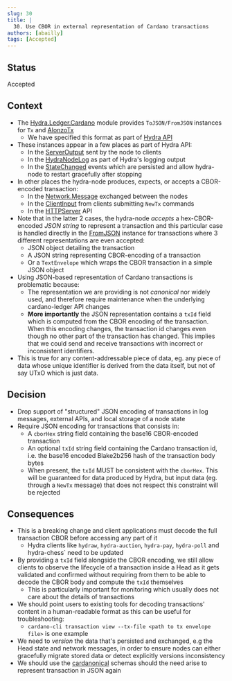 ```yaml
---
slug: 30
title: |
  30. Use CBOR in external representation of Cardano transactions
authors: [abailly]
tags: [Accepted]
---
```


## Status

Accepted

## Context

* The [Hydra.Ledger.Cardano](https://github.com/input-output-hk/hydra/blob/b2dc5a0da4988631bd2c1e94b66ba6217d5db595/hydra-node/src/Hydra/Ledger/Cardano.hs#L127) module provides `ToJSON/FromJSON` instances for `Tx` and [AlonzoTx](https://github.com/input-output-hk/hydra/blob/b2dc5a0da4988631bd2c1e94b66ba6217d5db595/hydra-node/src/Hydra/Ledger/Cardano/Json.hs#L361)
  * We have specified this format as part of [Hydra API](https://github.com/cardano-scaling/hydra/blob/b2dc5a0da4988631bd2c1e94b66ba6217d5db595/hydra-node/json-schemas/api.yaml#L1473)
* These instances appear in a few places as part of Hydra API:
  * In the [ServerOutput](https://github.com/cardano-scaling/hydra/blob/b2dc5a0da4988631bd2c1e94b66ba6217d5db595/hydra-node/src/Hydra/API/ServerOutput.hs#L51) sent by the node to clients
  * In the [HydraNodeLog](https://github.com/cardano-scaling/hydra/blob/b2dc5a0da4988631bd2c1e94b66ba6217d5db595/hydra-node/src/Hydra/Node.hs#L122) as part of Hydra's logging output
  * In the [StateChanged](https://github.com/cardano-scaling/hydra/blob/b2dc5a0da4988631bd2c1e94b66ba6217d5db595/hydra-node/src/Hydra/HeadLogic/Outcome.hs#L46) events which are persisted and allow hydra-node to restart gracefully after stopping
* In other places the hydra-node produces, expects, or accepts a CBOR-encoded transaction:
  * In the [Network.Message](https://github.com/cardano-scaling/hydra/blob/b2dc5a0da4988631bd2c1e94b66ba6217d5db595/hydra-node/src/Hydra/Network/Message.hs#L20) exchanged between the nodes
  * In the [ClientInput](https://github.com/cardano-scaling/hydra/blob/b2dc5a0da4988631bd2c1e94b66ba6217d5db595/hydra-node/src/Hydra/API/ClientInput.hs#L9) from clients submitting `NewTx` commands
  * In the [HTTPServer](https://github.com/cardano-scaling/hydra/blob/b2dc5a0da4988631bd2c1e94b66ba6217d5db595/hydra-node/src/Hydra/API/HTTPServer.hs#L297) API
* Note that in the latter 2 cases, the hydra-node _accepts_ a hex-CBOR-encoded _JSON string_ to represent a transaction and this particular case is handled directly in the [FromJSON](https://github.com/input-output-hk/hydra/blob/b2dc5a0da4988631bd2c1e94b66ba6217d5db595/hydra-node/src/Hydra/Ledger/Cardano/Json.hs#L388) instance for transactions where 3 different representations are even accepted:
  * JSON object detailing the transaction
  * A JSON string representing CBOR-encoding of a transaction
  * Or a `TextEnvelope` which wraps the CBOR transaction in a simple JSON object
* Using JSON-based representation of Cardano transactions is problematic because:
  * The representation we are providing is not _canonical_ nor widely used, and therefore require maintenance when the underlying cardano-ledger API changes
  * **More importantly** the JSON representation contains a `txId` field which is computed from the CBOR encoding of the transaction. When this encoding changes, the transaction id changes even though no other part of the transaction has changed. This implies that we could send and receive transactions with incorrect or inconsistent identifiers.
* This is true for any content-addressable piece of data, eg. any piece of data whose unique identifier is derived from the data itself, but not of say UTxO which is just data.

## Decision

* Drop support of "structured" JSON encoding of transactions in log messages, external APIs, and local storage of a node state
* Require JSON encoding for transactions that consists in:
  * A `cborHex` string field containing the base16 CBOR-encoded transaction
  * An optional `txId` string field containing the Cardano transaction id, i.e. the base16 encoded Blake2b256 hash of the transaction body bytes
  * When present, the `txId` MUST be consistent with the `cborHex`. This will be guaranteed for data produced by Hydra, but input data (eg. through a `NewTx` message) that does not respect this constraint will be rejected

## Consequences

* This is a breaking change and client applications must decode the full transaction CBOR before accessing any part of it
  - Hydra clients like `hydraw`, `hydra-auction`, `hydra-pay`, `hydra-poll` and hydra-chess` need to be updated
* By providing a `txId` field alongside the CBOR encoding, we still allow clients to observe the lifecycle of a transaction inside a Head as it gets validated and confirmed without requiring from them to be able to decode the CBOR body and compute the `txId` themselves
  * This is particularly important for monitoring which usually does not care about the details of transactions
* We should point users to existing tools for decoding transactions' content in a human-readable format as this can be useful for troubleshooting:
  * `cardano-cli transaction view --tx-file <path to tx envelope file>` is one example
* We need to _version_ the data that's persisted and exchanged, e.g the Head state and network messages, in order to ensure nodes can either gracefully migrate stored data or detect explicitly versions inconsistency
* We should use the [cardanonical](https://github.com/CardanoSolutions/cardanonical) schemas should the need arise to represent transaction in JSON again
